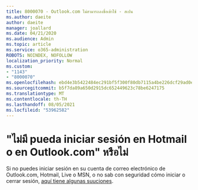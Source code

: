 ```yaml
---
title: 8000070 - Outlook.com ไม่สามารถลงชื่อเข้าใช้ - สเปน
ms.author: daeite
author: daeite
manager: joallard
ms.date: 04/21/2020
ms.audience: Admin
ms.topic: article
ms.service: o365-administration
ROBOTS: NOINDEX, NOFOLLOW
localization_priority: Normal
ms.custom:
- "1143"
- "8000070"
ms.openlocfilehash: ebd4e3b5422484ec291bf5f300f80db7115a4be226dcf29ad0ede6d9dd0a69ab
ms.sourcegitcommit: b5f7da89a650d2915dc652449623c78be6247175
ms.translationtype: MT
ms.contentlocale: th-TH
ms.lasthandoff: 08/05/2021
ms.locfileid: "53962582"
---
```

# <a name="no-puede-iniciar-sesin-en-hotmail-o-en-outlookcom"></a>"ไม่มี pueda iniciar sesión en Hotmail o en Outlook.com" หรือไม่

Si no puedes iniciar sesión en su cuenta de correo electrónico de Outlook.com, Hotmail, Live o MSN, o no sab con seguridad cómo iniciar o cerrar sesión, [aquí tiene algunas suuciones](https://support.office.com/es-es/article/cómo-iniciar-o-cerrar-sesión-en-outlook-com-e08eb8ac-ac27-49f4-a400-a47311e1ee7e?ui=es-ES&rs=es-ES&ad=ES?wt.mc_id=Office_Outlook_com_Alchemy).